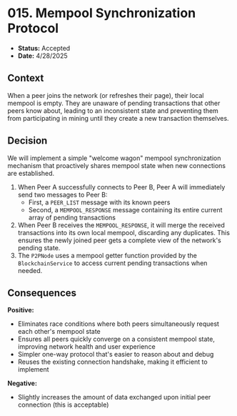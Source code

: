 # 015. Mempool Synchronization Protocol

- **Status:** Accepted
- **Date:** 4/28/2025

## Context

When a peer joins the network (or refreshes their page), their local mempool is empty. They are unaware of pending transactions that other peers know about, leading to an inconsistent state and preventing them from participating in mining until they create a new transaction themselves.

## Decision

We will implement a simple "welcome wagon" mempool synchronization mechanism that proactively shares mempool state when new connections are established.

1. When Peer A successfully connects to Peer B, Peer A will immediately send two messages to Peer B:
   - First, a `PEER_LIST` message with its known peers
   - Second, a `MEMPOOL_RESPONSE` message containing its entire current array of pending transactions
2. When Peer B receives the `MEMPOOL_RESPONSE`, it will merge the received transactions into its own local mempool, discarding any duplicates. This ensures the newly joined peer gets a complete view of the network's pending state.
3. The `P2PNode` uses a mempool getter function provided by the `BlockchainService` to access current pending transactions when needed.

## Consequences

**Positive:**
- Eliminates race conditions where both peers simultaneously request each other's mempool state
- Ensures all peers quickly converge on a consistent mempool state, improving network health and user experience
- Simpler one-way protocol that's easier to reason about and debug
- Reuses the existing connection handshake, making it efficient to implement

**Negative:**
- Slightly increases the amount of data exchanged upon initial peer connection (this is acceptable) 